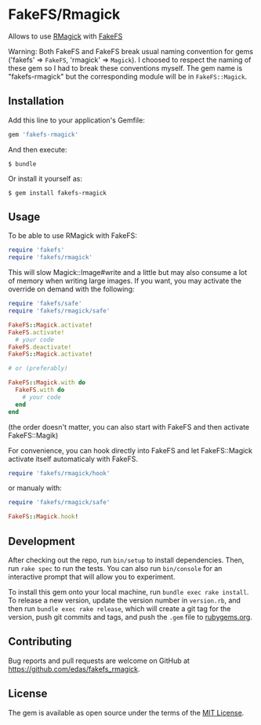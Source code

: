 # FakeFS/Rmagick

Allows to use [RMagick](https://rmagick.github.io/) with [FakeFS](https://github.com/fakefs/fakefs)


Warning:  Both FakeFS and FakeFS break usual naming convention for gems ('fakefs' => `FakeFS`, 'rmagick' => `Magick`). I choosed to respect the naming of these gem so I had to break these conventions myself. The gem name is "fakefs-rmagick" but the corresponding module will be in `FakeFS::Magick`.

## Installation

Add this line to your application's Gemfile:

```ruby
gem 'fakefs-rmagick'
```

And then execute:

    $ bundle

Or install it yourself as:

    $ gem install fakefs-rmagick

## Usage

To be able to use RMagick with FakeFS:

```ruby
require 'fakefs'
require 'fakefs/rmagick'
```

This will slow Magick::Image#write and a little but may also consume a lot of memory when writing large images. If you want, you may activate the override on demand with the following:

```ruby
require 'fakefs/safe'
require 'fakefs/rmagick/safe'

FakeFS::Magick.activate!
FakeFS.activate!
  # your code
FakeFS.deactivate!
FakeFS::Magick.activate!

# or (preferably)

FakeFS::Magick.with do
  FakeFS.with do
    # your code
  end
end
```

(the order doesn't matter, you can also start with FakeFS and then activate FakeFS::Magik)

For convenience, you can hook directly into FakeFS and let FakeFS::Magick activate itself automaticaly with FakeFS.

```ruby
require 'fakefs/rmagick/hook'
```

or manualy with:
```ruby
require 'fakefs/rmagick/safe'

FakeFS::Magick.hook!
```



## Development

After checking out the repo, run `bin/setup` to install dependencies. Then, run `rake spec` to run the tests. You can also run `bin/console` for an interactive prompt that will allow you to experiment.

To install this gem onto your local machine, run `bundle exec rake install`. To release a new version, update the version number in `version.rb`, and then run `bundle exec rake release`, which will create a git tag for the version, push git commits and tags, and push the `.gem` file to [rubygems.org](https://rubygems.org).

## Contributing

Bug reports and pull requests are welcome on GitHub at https://github.com/edas/fakefs_rmagick.


## License

The gem is available as open source under the terms of the [MIT License](http://opensource.org/licenses/MIT).

